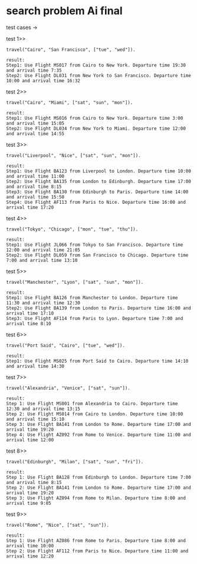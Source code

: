 # search problem Ai final
 


test cases ->
 
test 1>>

	travel("Cairo", "San Francisco", ["tue", "wed"]).

	result:
	Step1: Use Flight MS017 from Cairo to New York. Departure time 19:30 and arrival time 7:35 
	Step2: Use Flight DL031 from New York to San Francisco. Departure time 10:00 and arrival time 16:32 

test 2>>

	travel("Cairo", "Miami", ["sat", "sun", "mon"]). 

	result:
	Step1: Use Flight MS016 from Cairo to New York. Departure time 3:00 and arrival time 15:05 
	Step2: Use Flight DL034 from New York to Miami. Departure time 12:00 and arrival time 14:55 

test 3>>

	travel("Liverpool", "Nice", ["sat", "sun", "mon"]). 

	result:
	Step1: Use Flight BA123 from Liverpool to London. Departure time 10:00 and arrival time 11:00 
	Step2: Use Flight BA135 from London to Edinburgh. Departure time 17:00 and arrival time 8:15
	Step3: Use Flight BA130 from Edinburgh to Paris. Departure time 14:00 and arrival time 15:50 
	Step4: Use Flight AF113 from Paris to Nice. Departure time 16:00 and arrival time 17:20

test 4>>

	travel("Tokyo", "Chicago", ["mon", "tue", "thu"]). 
	
	result:
	Step1: Use Flight JL066 from Tokyo to San Francisco. Departure time 12:00 and arrival time 21:05 
	Step2: Use Flight DL059 from San Francisco to Chicago. Departure time 7:00 and arrival time 13:10 

test 5>>

	travel("Manchester", "Lyon", ["sat", "sun", "mon"]). 

	result:
	Step1: Use Flight BA126 from Manchester to London. Departure time 11:30 and arrival time 12:30 
	Step2: Use Flight BA139 from London to Paris. Departure time 16:00 and arrival time 17:10 
	Step3: Use Flight AF114 from Paris to Lyon. Departure time 7:00 and arrival time 8:10 

test 6>>

	travel("Port Said", "Cairo", ["tue", "wed"]). 

	result:
	Step1: Use Flight MS025 from Port Said to Cairo. Departure time 14:10 and arrival time 14:30 

test 7>>

	travel("Alexandria", "Venice", ["sat", "sun"]). 

	result:
	Step 1: Use Flight MS001 from Alexandria to Cairo. Departure time 12:30 and arrival time 13:15 
	Step 2: Use Flight MS014 from Cairo to London. Departure time 10:00 and arrival time 15:10 
	Step 3: Use Flight BA141 from London to Rome. Departure time 17:00 and arrival time 19:20 
	Step 4: Use Flight AZ092 from Rome to Venice. Departure time 11:00 and arrival time 12:00 

test 8>>

	travel("Edinburgh", "Milan", ["sat", "sun", "fri"]). 

	result:
	Step 1: Use Flight BA128 from Edinburgh to London. Departure time 7:00 and arrival time 8:15 
	Step 2: Use Flight BA141 from London to Rome. Departure time 17:00 and arrival time 19:20 
	Step 3: Use Flight AZ094 from Rome to Milan. Departure time 8:00 and arrival time 9:05 	

test 9>>

	travel("Rome", "Nice", ["sat", "sun"]). 

	result:
	Step 1: Use Flight AZ086 from Rome to Paris. Departure time 8:00 and arrival time 10:00 
	Step 2: Use Flight AF112 from Paris to Nice. Departure time 11:00 and arrival time 12:20 